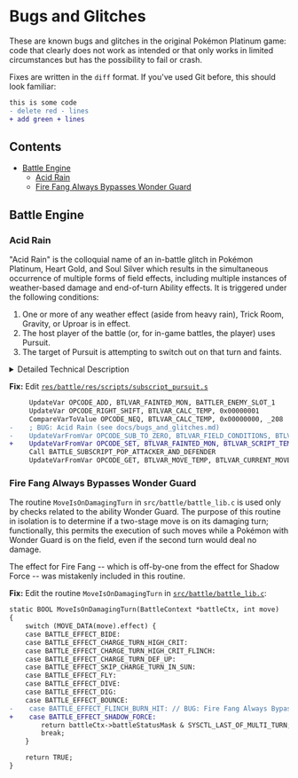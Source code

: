 # Bugs and Glitches

These are known bugs and glitches in the original Pokémon Platinum game: code that
clearly does not work as intended or that only works in limited circumstances
but has the possibility to fail or crash.

Fixes are written in the `diff` format. If you've used Git before, this should
look familiar:

```diff
this is some code
- delete red - lines
+ add green + lines
```

## Contents

- [Battle Engine](#battle-engine)
  - [Acid Rain](#acid-rain)
  - [Fire Fang Always Bypasses Wonder Guard](#fire-fang-always-bypasses-wonder-guard)

## Battle Engine

### Acid Rain

"Acid Rain" is the colloquial name of an in-battle glitch in Pokémon Platinum,
Heart Gold, and Soul Silver which results in the simultaneous occurrence of
multiple forms of field effects, including multiple instances of weather-based
damage and end-of-turn Ability effects. It is triggered under the following conditions:

1. One or more of any weather effect (aside from heavy rain), Trick Room, Gravity,
or Uproar is in effect.
2. The host player of the battle (or, for in-game battles, the player) uses Pursuit.
3. The target of Pursuit is attempting to switch out on that turn and faints.

<details>
  <summary>Detailed Technical Description</summary>

  The root cause of this bug is a parameter swap in the vanilla bytecode script
  for Pursuit which subtracts the fainted battler's ID from the field conditions
  bitmask, rather than setting the fainted battler variable to that ID.

  To illustrate, suppose that the field condition is set to permanent Hail due
  to a previous activation of Snow Warning. This is represented in the field-condition
  bitmask as `0x80`. At a point after this, our opponent is fainted by Pursuit while
  attempting to switch out, setting `BTLVAR_SCRIPT_TEMP` to `1`. Then, the following
  line of the bytecode is executed:

  ```
- UpdateVarFromVar OPCODE_SUB_TO_ZERO, BTLVAR_FIELD_CONDITIONS, BTLVAR_SCRIPT_TEMP
 ````

  This instruction subtracts the value of `BTLVAR_SCRIPT_TEMP` (1) from the value
  of `BTLVAR_FIELD_CONDITIONS` (`0x80`) and stores the result (`0x7F`) back into
  `BTLVAR_FIELD_CONDITIONS`. This value represents the 7 least-significant bits
  being flipped to `1`, which denotes in-game that all of the following weathers
  are active:

  1. Hail (temporary)
  2. Sun (temporary and permanent)
  3. Sand (temporary and permanent)
  4. Rain (temporary and permanent)

  Because the turn counter for temporary weather was never initialized, temporary
  weather states are functionally permanent. The visible result is that each of
  these weather states is active at once and that all effects related to them also
  trigger.
</details>

**Fix:** Edit [`res/battle/res/scripts/subscript_pursuit.s`](https://github.com/pret/pokeplatinum/blob/main/res/battle/scripts/subscripts/subscript_pursuit.s)

```diff
     UpdateVar OPCODE_ADD, BTLVAR_FAINTED_MON, BATTLER_ENEMY_SLOT_1
     UpdateVar OPCODE_RIGHT_SHIFT, BTLVAR_CALC_TEMP, 0x00000001
     CompareVarToValue OPCODE_NEQ, BTLVAR_CALC_TEMP, 0x00000000, _208
-    ; BUG: Acid Rain (see docs/bugs_and_glitches.md)
-    UpdateVarFromVar OPCODE_SUB_TO_ZERO, BTLVAR_FIELD_CONDITIONS, BTLVAR_SCRIPT_TEMP
+    UpdateVarFromVar OPCODE_SET, BTLVAR_FAINTED_MON, BTLVAR_SCRIPT_TEMP
     Call BATTLE_SUBSCRIPT_POP_ATTACKER_AND_DEFENDER
     UpdateVarFromVar OPCODE_GET, BTLVAR_MOVE_TEMP, BTLVAR_CURRENT_MOVE
```

### Fire Fang Always Bypasses Wonder Guard

The routine `MoveIsOnDamagingTurn` in `src/battle/battle_lib.c` is used only
by checks related to the ability Wonder Guard. The purpose of this routine
in isolation is to determine if a two-stage move is on its damaging turn;
functionally, this permits the execution of such moves while a Pokémon with
Wonder Guard is on the field, even if the second turn would deal no damage.

The effect for Fire Fang -- which is off-by-one from the effect for Shadow
Force -- was mistakenly included in this routine.

**Fix:** Edit the routine `MoveIsOnDamagingTurn` in [`src/battle/battle_lib.c`](https://github.com/pret/pokeplatinum/blob/main/src/battle/battle_lib.c#L7590):

```diff
static BOOL MoveIsOnDamagingTurn(BattleContext *battleCtx, int move)
{
    switch (MOVE_DATA(move).effect) {
    case BATTLE_EFFECT_BIDE:
    case BATTLE_EFFECT_CHARGE_TURN_HIGH_CRIT:
    case BATTLE_EFFECT_CHARGE_TURN_HIGH_CRIT_FLINCH:
    case BATTLE_EFFECT_CHARGE_TURN_DEF_UP:
    case BATTLE_EFFECT_SKIP_CHARGE_TURN_IN_SUN:
    case BATTLE_EFFECT_FLY:
    case BATTLE_EFFECT_DIVE:
    case BATTLE_EFFECT_DIG:
    case BATTLE_EFFECT_BOUNCE:
-    case BATTLE_EFFECT_FLINCH_BURN_HIT: // BUG: Fire Fang Always Bypasses Wonder Guard (see docs/bugs_and_glitches.md)
+    case BATTLE_EFFECT_SHADOW_FORCE:
        return battleCtx->battleStatusMask & SYSCTL_LAST_OF_MULTI_TURN;
        break;
    }

    return TRUE;
}
```
